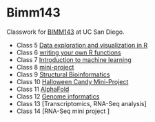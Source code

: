 # Bimm143
Classwork for [BIMM143](https://bioboot.github.io/bimm143_F24/schedule/#19) at UC San Diego.

- Class 5 [Data exploration and visualization in R]()  
- Class 6 [writing your own R functions](https://github.com/Bimm-DF/Bimm143/blob/main/lab6/lab6.qmd)
- Class 7 [Introduction to machine learning](https://github.com/Bimm-DF/Bimm143/blob/main/lab7/lab7.qmd)  
- Class 8 [mini-project](https://github.com/Bimm-DF/Bimm143/blob/main/Class8/Class8.qmd)  
- Class 9 [Structural Bioinformatics](https://github.com/Bimm-DF/Bimm143/tree/main/Class9)
- Class 10 [Halloween Candy Mini-Project](https://github.com/Bimm-DF/Bimm143/tree/main/Class%2010)
- Class 11 [ AlphaFold](https://github.com/Bimm-DF/Bimm143/tree/main/class11)
- Class 12 [Genome informatics](https://github.com/Bimm-DF/Bimm143/tree/main/Class12)
- Class 13 [Transcriptomics, RNA-Seq analysis]
- Class 14 [RNA-Seq mini project ]
